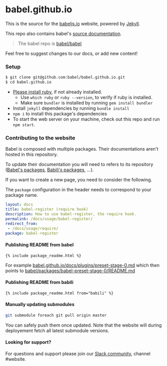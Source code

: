 # babel.github.io

This is the source for the [babeljs.io](https://babeljs.io) website, powered by [Jekyll](https://jekyllrb.com/).

This repo also contains babel's [source documentation](https://github.com/babel/babel.github.io/tree/master/docs).

> The babel repo is [babel/babel](https://github.com/babel/babel)

Feel free to suggest changes to our docs, or add new content!

### Setup

```bash
$ git clone git@github.com:babel/babel.github.io.git
$ cd babel.github.io
```

* [Please install ruby](https://www.ruby-lang.org/en/documentation/installation/), if not already installed.
  * Use `which ruby` or `ruby --version`, to verify if ruby is installed.
  * Make sure `bundler` is installed by running `gem install bundler`
* Install `jekyll` dependencies by running `bundle install`
* `npm i` to install this package's dependencies
* To start the web server on your machine, check out this repo and run `npm start`.

### Contributing to the website

Babel is composed with multiple packages. Their documentations aren't hosted in this repository.

To update their documentation you will need to refers to its repository ([Babel's packages](https://github.com/babel/babel/tree/master/packages), [Babili's packages](https://github.com/babel/babili/tree/master/packages), ...).

If you want to create a new page, you need to consider the following.

The `package` configuration in the header needs to correspond to your package name.
```yaml
layout: docs
title: babel-register (require hook)
description: How to use babel-register, the require hook.
permalink: /docs/usage/babel-register/
redirect_from:
 - /docs/usage/require/
package: babel-register
```

#### Publishing README from babel

```
{% include package_readme.html %}
```

For example [babel.github.io/docs/plugins/preset-stage-0.md](/docs/plugins/preset-stage-0.md) which then points to [babel/packages/babel-preset-stage-0/README.md](https://github.com/babel/babel/blob/master/packages/babel-preset-stage-0/README.md)

#### Publishing README from babili

```
{% include package_readme.html from="babili" %}
```

#### Manually updating submodules

```sh
git submodule foreach git pull origin master
```

You can safely push them once updated. Note that the website will during deployement fetch all latest submodule versions.

#### Looking for support?

For questions and support please join our [Slack community](https://slack.babeljs.io/), channel #website.

